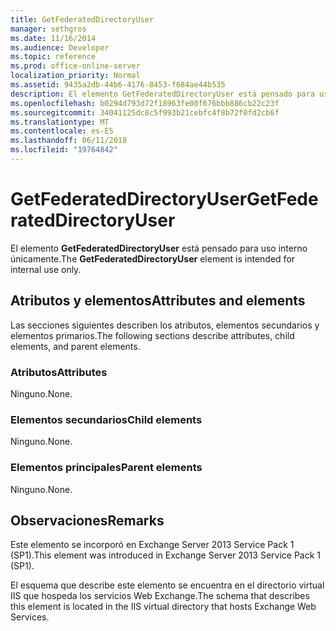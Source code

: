 ```yaml
---
title: GetFederatedDirectoryUser
manager: sethgros
ms.date: 11/16/2014
ms.audience: Developer
ms.topic: reference
ms.prod: office-online-server
localization_priority: Normal
ms.assetid: 9435a2db-44b6-4176-8453-f684ae44b535
description: El elemento GetFederatedDirectoryUser está pensado para uso interno únicamente.
ms.openlocfilehash: b0294d793d72f18963fe00f676bbb886cb22c23f
ms.sourcegitcommit: 34041125dc8c5f993b21cebfc4f8b72f0fd2cb6f
ms.translationtype: MT
ms.contentlocale: es-ES
ms.lasthandoff: 06/11/2018
ms.locfileid: "19764842"
---
```

# <a name="getfederateddirectoryuser"></a><span data-ttu-id="d234d-103">GetFederatedDirectoryUser</span><span class="sxs-lookup"><span data-stu-id="d234d-103">GetFederatedDirectoryUser</span></span>

<span data-ttu-id="d234d-104">El elemento **GetFederatedDirectoryUser** está pensado para uso interno únicamente.</span><span class="sxs-lookup"><span data-stu-id="d234d-104">The **GetFederatedDirectoryUser** element is intended for internal use only.</span></span> 

## <a name="attributes-and-elements"></a><span data-ttu-id="d234d-105">Atributos y elementos</span><span class="sxs-lookup"><span data-stu-id="d234d-105">Attributes and elements</span></span>

<span data-ttu-id="d234d-106">Las secciones siguientes describen los atributos, elementos secundarios y elementos primarios.</span><span class="sxs-lookup"><span data-stu-id="d234d-106">The following sections describe attributes, child elements, and parent elements.</span></span>
  
### <a name="attributes"></a><span data-ttu-id="d234d-107">Atributos</span><span class="sxs-lookup"><span data-stu-id="d234d-107">Attributes</span></span>

<span data-ttu-id="d234d-108">Ninguno.</span><span class="sxs-lookup"><span data-stu-id="d234d-108">None.</span></span>
  
### <a name="child-elements"></a><span data-ttu-id="d234d-109">Elementos secundarios</span><span class="sxs-lookup"><span data-stu-id="d234d-109">Child elements</span></span>

<span data-ttu-id="d234d-110">Ninguno.</span><span class="sxs-lookup"><span data-stu-id="d234d-110">None.</span></span>
  
### <a name="parent-elements"></a><span data-ttu-id="d234d-111">Elementos principales</span><span class="sxs-lookup"><span data-stu-id="d234d-111">Parent elements</span></span>

<span data-ttu-id="d234d-112">Ninguno.</span><span class="sxs-lookup"><span data-stu-id="d234d-112">None.</span></span>
  
## <a name="remarks"></a><span data-ttu-id="d234d-113">Observaciones</span><span class="sxs-lookup"><span data-stu-id="d234d-113">Remarks</span></span>

<span data-ttu-id="d234d-114">Este elemento se incorporó en Exchange Server 2013 Service Pack 1 (SP1).</span><span class="sxs-lookup"><span data-stu-id="d234d-114">This element was introduced in Exchange Server 2013 Service Pack 1 (SP1).</span></span>
  
<span data-ttu-id="d234d-115">El esquema que describe este elemento se encuentra en el directorio virtual IIS que hospeda los servicios Web Exchange.</span><span class="sxs-lookup"><span data-stu-id="d234d-115">The schema that describes this element is located in the IIS virtual directory that hosts Exchange Web Services.</span></span>
  


